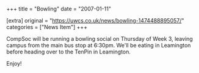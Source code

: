 +++
title = "Bowling"
date = "2007-01-11"

[extra]
original = "https://uwcs.co.uk/news/bowling-1474488895057/"    
categories = ["News Item"]
+++

CompSoc will be running a bowling social on Thursday of Week 3, leaving campus from the main bus stop at 6:30pm. We'll be eating in Leamington before heading over to the TenPin in Leamington.

Enjoy\!

